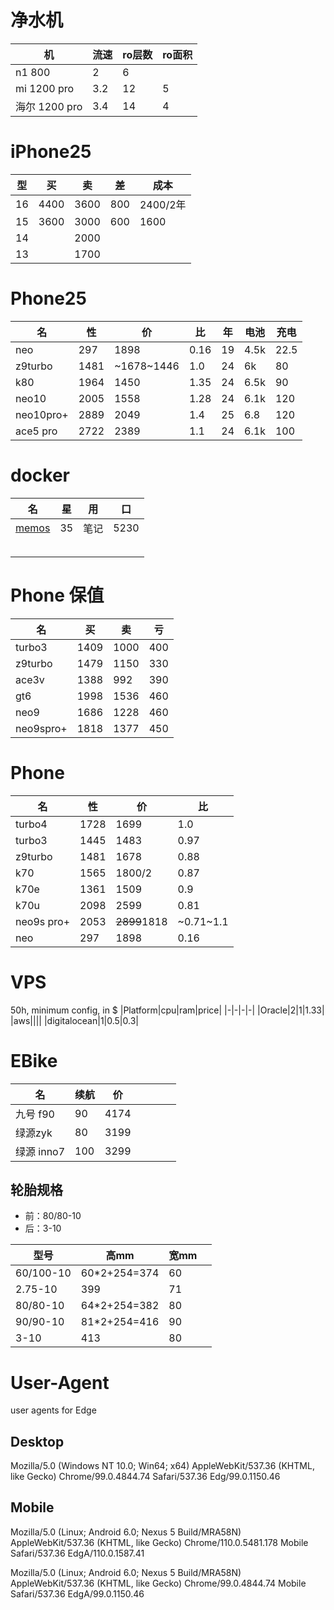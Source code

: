 # 净水机
机|流速|ro层数|ro面积|
-|-|-|-|
n1 800|2|6|||
mi 1200 pro|3.2|12|5||
海尔 1200 pro|3.4|14|4||


# iPhone25
型|买|卖|差|成本
-|-|-|-|-
16|4400|3600|800|2400/2年
15|3600|3000|600|1600
14||2000|
13||1700

# Phone25
|名|性|价|比|年|电池|充电
|-|-|-|-|-|-|-
neo|297|1898|0.16|19|4.5k|22.5
|z9turbo|1481|~1678~1446|1.0|24|6k|80
k80|1964|1450|1.35|24|6.5k|90
neo10|2005|1558|1.28|24|6.1k|120
neo10pro+|2889|2049|1.4|25|6.8|120
ace5 pro|2722|2389|1.1|24|6.1k|100


# docker
|名|星|用|口
-|-|-|-|
|[memos](https://github.com/usememos/memos)|35|笔记|5230
||||
||||
||||
||||
||||


# Phone 保值
|名|买|卖|亏|
|-|-|-|-|
|turbo3|1409|1000|400|
|z9turbo|1479|1150|330|
|ace3v|1388|992|390|
|gt6|1998|1536|460|
|neo9|1686|1228|460|
|neo9spro+|1818|1377|450|


# Phone
|名|性|价|比|
|-|-|-|-|
|turbo4|1728|1699|1.0|
|turbo3|1445|1483|0.97|
|z9turbo|1481|1678|0.88|
|k70|1565|1800/2|0.87|
|k70e|1361|1509|0.9|
|k70u|2098|2599|0.81|
|neo9s pro+|2053|~~2899~~1818|~0.71~1.1|
|neo|297|1898|0.16|


# VPS
50h, minimum config, in $
|Platform|cpu|ram|price|
|-|-|-|-|
|Oracle|2|1|1.33|
|aws||||
|digitalocean|1|0.5|0.3|

# EBike

|名|续航|价|||||
|-|-|-|-|-|-|-|
|九号 f90|90|4174|||||
|绿源zyk|80|3199|
|绿源 inno7|100|3299|

## 轮胎规格
- 前：80/80-10
- 后：3-10

|型号|高mm|宽mm||
|-|-|-|-|
|60/100-10|60*2+254=374|60||
|2.75-10|399|71|
|80/80-10|64*2+254=382|80|
|90/90-10|81*2+254=416|90|
|3-10|413|80|


# User-Agent
user agents for Edge

## Desktop
Mozilla/5.0 (Windows NT 10.0; Win64; x64) AppleWebKit/537.36 (KHTML, like Gecko) Chrome/99.0.4844.74 Safari/537.36 Edg/99.0.1150.46

## Mobile
Mozilla/5.0 (Linux; Android 6.0; Nexus 5 Build/MRA58N) AppleWebKit/537.36 (KHTML, like Gecko) Chrome/110.0.5481.178 Mobile Safari/537.36 EdgA/110.0.1587.41

Mozilla/5.0 (Linux; Android 6.0; Nexus 5 Build/MRA58N) AppleWebKit/537.36 (KHTML, like Gecko) Chrome/99.0.4844.74 Mobile Safari/537.36 EdgA/99.0.1150.46
